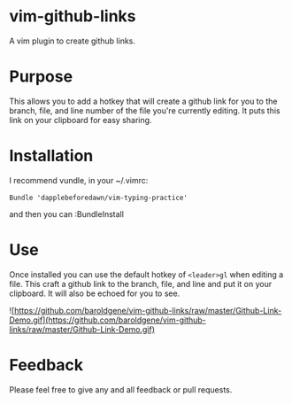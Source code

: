 vim-github-links
================

A vim plugin to create github links.  

Purpose
================

This allows you to add a hotkey that will create a github link for you to the branch, file, and line number of the file you're currently editing.  It puts this link on your clipboard for easy sharing.

Installation
================
I recommend vundle, in your ~/.vimrc:
```
Bundle 'dapplebeforedawn/vim-typing-practice'
```
and then you can :BundleInstall

Use
================
Once installed you can use the default hotkey of `<leader>gl` when editing a file.  This craft a github link to the branch, file, and line and put it on your clipboard.  It will also be echoed for you to see.  

![https://github.com/baroldgene/vim-github-links/raw/master/Github-Link-Demo.gif](https://github.com/baroldgene/vim-github-links/raw/master/Github-Link-Demo.gif)



Feedback
================
Please feel free to give any and all feedback or pull requests.
